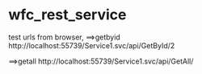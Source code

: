 # wfc_rest_service

test urls from browser,
==>getbyid
http://localhost:55739/Service1.svc/api/GetById/2

==>getall
http://localhost:55739/Service1.svc/api/GetAll/
